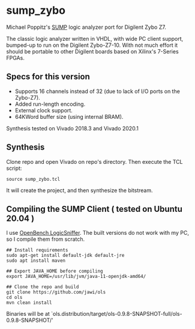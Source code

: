 # sump_zybo
Michael Poppitz's [SUMP](https://www.sump.org/projects/analyzer/fpga/) logic analyzer port for Digilent Zybo Z7.

The classic logic analyzer written in VHDL, with wide PC client support, bumped-up to run on the Digilent Zybo-Z7-10. 
With not much effort it should be portable to other Digilent boards based on Xilinx's 7-Series FPGAs.

## Specs for this version

- Supports 16 channels instead of 32 (due to lack of I/O ports on the Zybo-Z7).
- Added run-length encoding.
- External clock support.
- 64KWord buffer size (using internal BRAM).


Synthesis tested on Vivado 2018.3 and Vivado 2020.1


## Synthesis

Clone repo and open Vivado on repo's directory. Then execute the TCL script:

`
source sump_zybo.tcl
`

It will create the project, and then synthesize the bitstream.


## Compiling the SUMP Client ( tested on Ubuntu 20.04 )

I use [OpenBench LogicSniffer](https://github.com/jawi/ols). The built versions do not work with my PC, so I compile them from scratch.



    ## Install requirements
    sudo apt-get install default-jdk default-jre
    sudo apt install maven

    ## Export JAVA_HOME before compiling
    export JAVA_HOME=/usr/lib/jvm/java-11-openjdk-amd64/

    ## Clone the repo and build
    git clone https://github.com/jawi/ols
    cd ols
    mvn clean install


Binaries will be at `ols.distribution/target/ols-0.9.8-SNAPSHOT-full/ols-0.9.8-SNAPSHOT/'